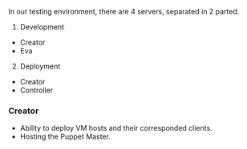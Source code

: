 In our testing environment, there are 4 servers, separated in 2 parted.

1. Development
 * Creator
 * Eva
2. Deployment
 * Creator
 * Controller

### Creator
* Ability to deploy VM hosts and their corresponded clients.
* Hosting the Puppet Master.